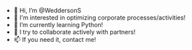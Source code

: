 - 👋 Hi, I’m @WeddersonS
- 👀 I'm interested in optimizing corporate processes/activities!
- 🌱 I’m currently learning Python!
- 💞️ I try to collaborate actively with partners!
- 📫 If you need it, contact me!

<!---
WeddersonS/WeddersonS is a ✨ special ✨ repository because its `README.md` (this file) appears on your GitHub profile.
You can click the Preview link to take a look at your changes.
--->
